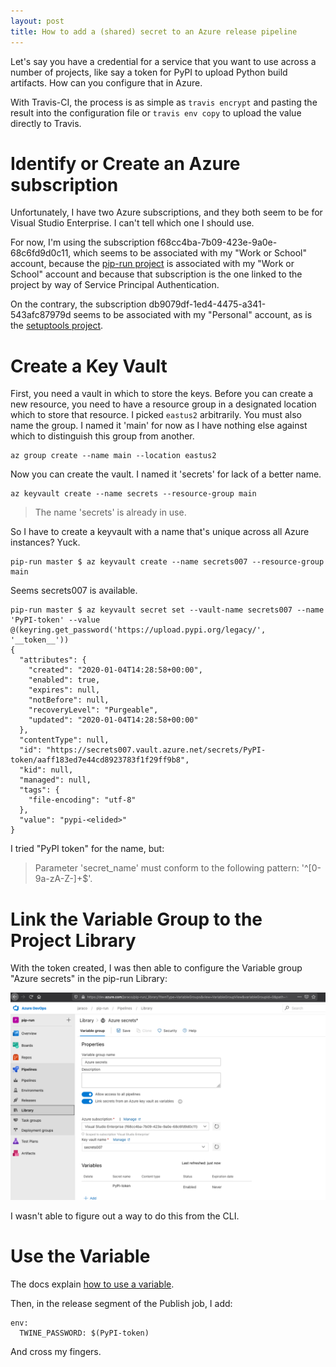 ```yaml
---
layout: post
title: How to add a (shared) secret to an Azure release pipeline
---
```


Let's say you have a credential for a service that you want to use across a number of projects, like say a token for PyPI to upload Python build artifacts. How can you configure that in Azure.

With Travis-CI, the process is as simple as `travis encrypt` and pasting the result into the configuration file or `travis env copy` to upload the value directly to Travis.

# Identify or Create an Azure subscription

Unfortunately, I have two Azure subscriptions, and they both seem to be for Visual Studio Enterprise. I can't tell which one I should use.

For now, I'm using the subscription f68cc4ba-7b09-423e-9a0e-68c6fd9d0c11, which seems to be associated with my "Work or School" account, because the [pip-run project](https://dev.azure.com/jaraco/pip-run/) is associated with my "Work or School" account and because that subscription is the one linked to the project by way of Service Principal Authentication.

On the contrary, the subscription db9079df-1ed4-4475-a341-543afc87979d seems to be associated with my "Personal" account, as is the [setuptools project](https://dev.azure.com/Python/setuptools/).


# Create a Key Vault

First, you need a vault in which to store the keys. Before you can create a new resource, you need to have a resource group in a designated location which to store that resource. I picked `eastus2` arbitrarily. You must also name the group. I named it 'main' for now as I have nothing else against which to distinguish this group from another.

```
az group create --name main --location eastus2
```

Now you can create the vault. I named it 'secrets' for lack of a better name.

```
az keyvault create --name secrets --resource-group main
```

> The name 'secrets' is already in use.

So I have to create a keyvault with a name that's unique across all Azure instances? Yuck.

```
pip-run master $ az keyvault create --name secrets007 --resource-group main
```

Seems secrets007 is available.

```
pip-run master $ az keyvault secret set --vault-name secrets007 --name 'PyPI-token' --value @(keyring.get_password('https://upload.pypi.org/legacy/', '__token__'))
{
  "attributes": {
    "created": "2020-01-04T14:28:58+00:00",
    "enabled": true,
    "expires": null,
    "notBefore": null,
    "recoveryLevel": "Purgeable",
    "updated": "2020-01-04T14:28:58+00:00"
  },
  "contentType": null,
  "id": "https://secrets007.vault.azure.net/secrets/PyPI-token/aaff183ed7e44cd8923783f1f29ff9b8",
  "kid": null,
  "managed": null,
  "tags": {
    "file-encoding": "utf-8"
  },
  "value": "pypi-<elided>"
}
```

I tried "PyPI token" for the name, but:

> Parameter 'secret_name' must conform to the following pattern: '^[0-9a-zA-Z-]+$'.


# Link the Variable Group to the Project Library

With the token created, I was then able to configure the Variable group "Azure secrets" in the pip-run Library:

![Create Variable Group](/images/variable-group.png)

I wasn't able to figure out a way to do this from the CLI.


# Use the Variable

The docs explain [how to use a variable](https://docs.microsoft.com/en-us/azure/devops/pipelines/library/variable-groups?view=azure-devops&tabs=yaml#use-a-variable-group).

Then, in the release segment of the Publish job, I add:

```
env:
  TWINE_PASSWORD: $(PyPI-token)
```

And cross my fingers.
